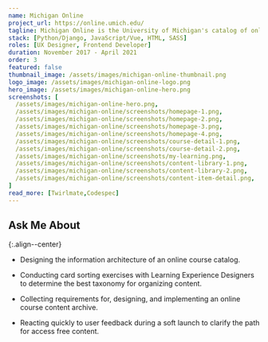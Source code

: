 ```yaml
---
name: Michigan Online
project_url: https://online.umich.edu/
tagline: Michigan Online is the University of Michigan's catalog of online learning experiences.
stack: [Python/Django, JavaScript/Vue, HTML, SASS]
roles: [UX Designer, Frontend Developer]
duration: November 2017 - April 2021
order: 3
featured: false
thumbnail_image: /assets/images/michigan-online-thumbnail.png
logo_image: /assets/images/michigan-online-logo.png
hero_image: /assets/images/michigan-online-hero.png
screenshots: [
  /assets/images/michigan-online-hero.png,
  /assets/images/michigan-online/screenshots/homepage-1.png,
  /assets/images/michigan-online/screenshots/homepage-2.png,
  /assets/images/michigan-online/screenshots/homepage-3.png,
  /assets/images/michigan-online/screenshots/homepage-4.png,
  /assets/images/michigan-online/screenshots/course-detail-1.png,
  /assets/images/michigan-online/screenshots/course-detail-2.png,
  /assets/images/michigan-online/screenshots/my-learning.png,
  /assets/images/michigan-online/screenshots/content-library-1.png,
  /assets/images/michigan-online/screenshots/content-library-2.png,
  /assets/images/michigan-online/screenshots/content-item-detail.png,
]
read_more: [Twirlmate,Codespec]
---
```


## Ask Me About
{:.align--center}

- Designing the information architecture of an online course catalog.

- Conducting card sorting exercises with Learning Experience Designers to determine the best taxonomy for organizing content.

- Collecting requirements for, designing, and implementing an online course content archive.

- Reacting quickly to user feedback during a soft launch to clarify the path for access free content.
